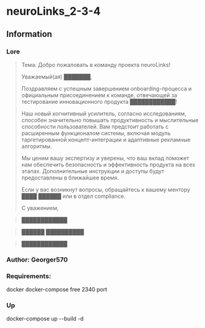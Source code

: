 # neuroLinks_2-3-4

## Information

### Lore
> Тема: Добро пожаловать в команду проекта neuroLinks!
> 
> Уважаемый(ая) ███████,
> 
> Поздравляем с успешным завершением onboarding-процесса и официальным присоединением к команде, отвечающей за тестирование инновационного продукта ████████████!
> 
> Наш новый когнитивный усилитель, согласно исследованиям, способен значительно повышать продуктивность и мыслительные способности пользователей. Вам предстоит работать с расширенным функционалом системы, включая модуль таргетированной концепт-интеграции и адаптивные рекламные алгоритмы.
> 
> Мы ценим вашу экспертизу и уверены, что ваш вклад поможет нам обеспечить безопасность и эффективность продукта на всех этапах. Дополнительные инструкции и доступы будут предоставлены в ближайшее время.
> 
> Если у вас возникнут вопросы, обращайтесь к вашему ментору ████ ██████ или в отдел compliance.
> 
> С уважением,

> ████████████

> ██████ ██████████

> ████████████

### Author: Georger570

### Requirements: 
docker
docker-compose
free 2340 port
### Up
docker-compose up --build -d
